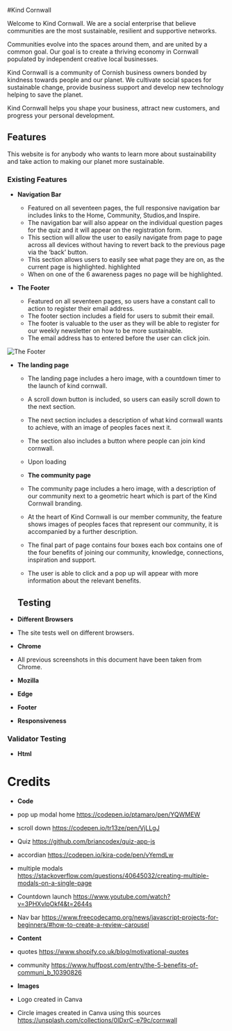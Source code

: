 #Kind Cornwall

Welcome to Kind Cornwall. We are a social enterprise that believe communities are the most sustainable, resilient and supportive networks. 

Communities evolve into the spaces around them, and are united by a common goal. Our goal is to create a thriving economy in Cornwall populated by independent creative local businesses.

Kind Cornwall is a community of Cornish business owners bonded by kindness towards people and our planet. We cultivate social spaces for sustainable change, provide business support and develop new technology helping to save the planet.

Kind Cornwall helps you shape your business, attract new customers, and progress your personal development. 

## Features 

This website is for anybody who wants to learn more about sustainability and take action to making our planet more sustainable.

### Existing Features

- __Navigation Bar__

  - Featured on all seventeen pages, the full responsive navigation bar includes links to the Home, Community, Studios,and Inspire.
  - The navigation bar will also appear on the individual question pages for the quiz and it will appear on the registration form.
  - This section will allow the user to easily navigate from page to page across all devices without having to revert back to the previous page via the ‘back’ button.
  - This section allows users to easily see what page they are on, as the current page is highlighted. highlighted 
  - When on one of the 6 awareness pages no page will be highlighted.


- __The Footer__

  - Featured on all seventeen pages, so users have a constant call to action to register their email address.
  - The footer section includes a field for users to submit their email.
  - The footer is valuable to the user as they will be able to register for our weekly newsletter on how to be more sustainable.
  - The email address has to entered before the user can click join.

![The Footer](markdown/images/footer.png)

- __The landing page__

  - The landing page includes a hero image, with a countdown timer to the launch of kind cornwall.
  - A scroll down button is included, so users can easily scroll down to the next section.
  - The next section includes a description of what kind cornwall wants to achieve, with an image of peoples faces next it.
  - The section also includes a button where people can join kind cornwall.
  - Upon loading 
  
  - __The community page__

  - The community page includes a hero image, with a description of our community next to a geometric heart which is part of the Kind Cornwall branding.
  - At the heart of Kind Cornwall is our member community, the feature shows images of peoples faces that represent our community, it is accompanied by a further description.
  - The final part of page contains four boxes each box contains one of the four benefits of joining our community, knowledge, connections, inspiration and support.
  - The user is able to click and a pop up will appear with more information about the relevant benefits.

  ## Testing 

- __Different Browsers__

 - The site tests well on different browsers.

- __Chrome__

 - All previous screenshots in this document have been taken from Chrome.

- __Mozilla__


- __Edge__


- __Footer__



- __Responsiveness__



### Validator Testing 

- __Html__


# Credits
- __Code__

- pop up modal home https://codepen.io/ptamaro/pen/YQWMEW
- scroll down https://codepen.io/tr13ze/pen/VjLLgJ
- Quiz https://github.com/briancodex/quiz-app-js
- accordian https://codepen.io/kira-code/pen/vYemdLw
- multiple modals https://stackoverflow.com/questions/40645032/creating-multiple-modals-on-a-single-page
- Countdown launch https://www.youtube.com/watch?v=3PHXvlpOkf4&t=2644s
- Nav bar https://www.freecodecamp.org/news/javascript-projects-for-beginners/#how-to-create-a-review-carousel


- __Content__
- quotes https://www.shopify.co.uk/blog/motivational-quotes
- community https://www.huffpost.com/entry/the-5-benefits-of-communi_b_10390826


- __Images__
- Logo created in Canva
- Circle images created in Canva using this sources https://unsplash.com/collections/0IDxrC-e79c/cornwall

